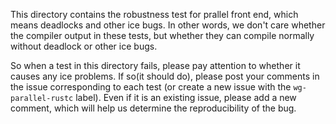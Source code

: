 This directory contains the robustness test for prallel front end, which means deadlocks
and other ice bugs. In other words, we don't care whether the compiler output in these tests,
but whether they can compile normally without deadlock or other ice bugs.

So when a test in this directory fails, please pay attention to whether it causes any ice problems.
If so(it should do), please post your comments in the issue corresponding to each test (or create a new issue
with the `wg-parallel-rustc` label). Even if it is an existing issue, please add a new comment,
which will help us determine the reproducibility of the bug.
